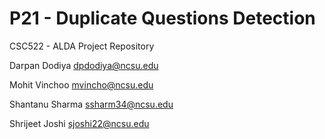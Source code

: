 # P21 - Duplicate Questions Detection 

CSC522 - ALDA Project Repository

Darpan Dodiya dpdodiya@ncsu.edu

Mohit Vinchoo mvincho@ncsu.edu

Shantanu Sharma ssharm34@ncsu.edu

Shrijeet Joshi sjoshi22@ncsu.edu
